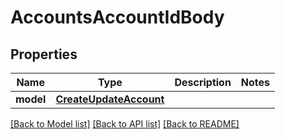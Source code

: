 # AccountsAccountIdBody

## Properties
Name | Type | Description | Notes
------------ | ------------- | ------------- | -------------
**model** | [**CreateUpdateAccount**](CreateUpdateAccount.md) |  | 

[[Back to Model list]](../README.md#documentation-for-models) [[Back to API list]](../README.md#documentation-for-api-endpoints) [[Back to README]](../README.md)

